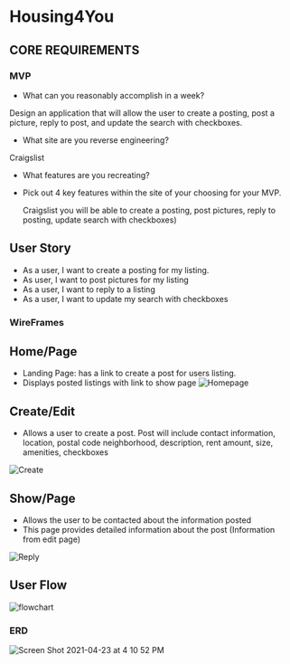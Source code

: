 # Housing4You

## CORE REQUIREMENTS

### MVP
- What can you reasonably accomplish in a week?

Design an application that will allow the user to create a posting, post a picture, reply to post, and update the search with checkboxes. 

 - What site are you reverse engineering?

Craigslist 
- What features are you recreating?
- Pick out 4 key features within the site of your choosing for your MVP. 
    
    Craigslist you will be able to create a posting, post pictures, reply to posting, update search with checkboxes)

## User Story
- As a user, I want to create a posting for my listing.
- As user, I want to post pictures for my listing 
- As a user, I want to reply to a listing
- As a user, I want to update my search with checkboxes 

### WireFrames 

## Home/Page
- Landing Page: has a link to create a post for users listing.
- Displays posted listings with link to show page 
![Homepage](https://media.git.generalassemb.ly/user/35030/files/4eb1bd00-a442-11eb-971d-15b4faae90e8)

## Create/Edit 
- Allows a user to create a post. Post will include contact information, location, postal code neighborhood, description, rent amount, size, amenities, checkboxes

![Create](https://media.git.generalassemb.ly/user/35030/files/8e78a480-a442-11eb-8cc0-e2b38d4685b7)

## Show/Page 
- Allows the user to be contacted about the information posted
- This page provides detailed information about the post (Information from edit page) 

![Reply](https://media.git.generalassemb.ly/user/35030/files/b10abd80-a442-11eb-94cc-4aa157c1a865)

## User Flow 
![flowchart](https://media.git.generalassemb.ly/user/35030/files/05686a00-a450-11eb-810a-a01ef6e5730d)

### ERD 


![Screen Shot 2021-04-23 at 4 10 52 PM](https://media.git.generalassemb.ly/user/35030/files/99954280-a76a-11eb-8fb1-8512cc56fb12)